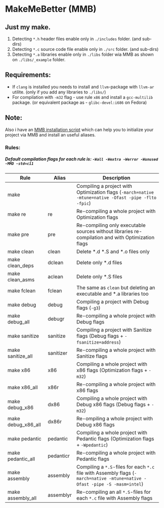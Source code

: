 # MakeMeBetter (MMB)

## Just my make.

 1. Detecting `*.h` header files enable only in `./includes` folder. (and sub-dirs)
 2. Detecting `*.c` source code file enable only in `./src` folder. (and sub-dirs)
 3. Detecting `*.a` libraries enable only in `./libs` folder wia MMB as shown on `./libs/_example` folder.

## Requirements:

 - If `clang` is installed you needs to install and `llvm`-package with `llvm-ar` utilite. (only if you add any libraries to `./libs/`)
 - For compilation with `-m32` flag - use rule `x86` and install a `gcc-multilib` package. (or equivalent package as - `glibc-devel:i686` on Fedora)

## Note:
Also i have an [MMB installation script](https://github.com/Iipal/MakeMeBetterInstall) which can help you to initialize your project via MMB and install an useful aliases.

### Rules:

##### Default compilation flags for each rule is: `-Wall -Wextra -Werror -Wunused -MMD -std=c11`

| Rule               | Alias     | Description                                                                                                                 |
| ------------------ | --------- | --------------------------------------------------------------------------------------------------------------------------- |
| make               |           | Compiling a project with Optimization flags (`-march=native -mtune=native -Ofast -pipe -flto -fpic`)                        |
| make re            | re        | Re-compiling a whole project with Optimization flags                                                                        |
| make pre           | pre       | Re-compiling only executable sources without libraries re-compilation and with Optimization flags                           |
| make clean         | clean     | Delete *.d *.S and *.o files only                                                                                           |
| make clean_deps    | dclean    | Delete only *.d files                                                                                                       |
| make clean_asms    | aclean    | Delete only *.S files                                                                                                       |
| make fclean        | fclean    | The same as `clean` but deleting an executable and *.a libraries too                                                        |
| make debug         | debug     | Compiling a project with Debug flags (`-g3`)                                                                                |
| make debug_all     | debugr    | Re-compiling a whole project with Debug flags                                                                               |
| make sanitize      | sanitize  | Compiling a project with Sanitize flags (Debug flags + `-fsanitize=address`)                                                |
| make sanitize_all  | sanitizer | Re-compiling a whole project with Sanitize flags                                                                            |
| make x86           | x86       | Compiling a whole project with x86 flags (Optimization flags + `-m32`)                                                      |
| make x86_all       | x86r      | Re-compiling a whole project with x86 flags                                                                                 |
| make debug_x86     | dx86      | Compiling a whole project with Debug x86 flags (Debug flags + `-m32`)                                                       |
| make debug_x86_all | dx86r     | Re-ompiling a whole project with Debug x86 flags                                                                            |
| make pedantic      | pedantic  | Compiling a whole project with Pedantic flags (Optimization flags + `-Wpedantic`)                                           |
| make pedantic_all  | pedanticr | Re-compiling a whole project with Pedantic flags                                                                            |
| make assembly      | assembly  | Compiling a `*.S`-files for each `*.c` file with Assembly flags (`-march=native -mtune=native -Ofast -pipe -S -masm=intel`) |
| make assembly_all  | assemblyr | Re-compiling an all `*.S`-files for each `*.c` file with Assembly flags                                                     |
